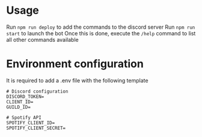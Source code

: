 # Usage
Run `npm run deploy` to add the commands to the discord server
Run `npm run start` to launch the bot
Once this is done, execute the `/help` command to list all other commands available

# Environment configuration
It is required to add a .env file with the following template

```
# Discord configuration 
DISCORD_TOKEN=
CLIENT_ID=
GUILD_ID=

# Spotify API
SPOTIFY_CLIENT_ID=
SPOTIFY_CLIENT_SECRET=

```